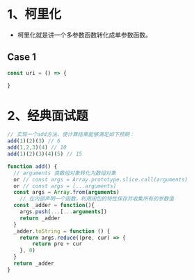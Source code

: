 # 1、柯里化

- 柯里化就是讲一个多参数函数转化成单参数函数。

## Case 1

```javascript
const uri = () => {

}
```



# 2、经典面试题

```javascript
// 实现一个add方法，使计算结果能够满足如下预期：
add(1)(2)(3) // 6
add(1,2,3)(4) // 10
add(1)(2)(3)(4)(5) // 15

function add() {
  // arguments 类数组对象转化为数组对象
  or // const args = Array.prototype.slice.call(arguments)  
  or // const args = [...arguments]
  const args = Array.from(arguments)
 	// 在内部声明一个函数，利用闭包的特性保存并收集所有的参数值
  const _adder = function(){
    args.push(...[...arguments])
    return _adder
  }
  _adder.toString = function () {
    return args.reduce((pre, cur) => {
      	return pre + cur
    }, 0)
  }
  return _adder
}
```

